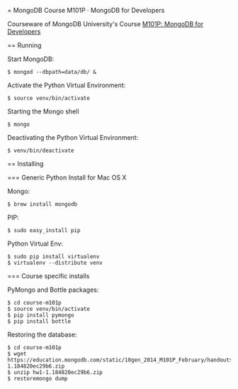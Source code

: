 = MongoDB Course M101P · MongoDB for Developers

Courseware of MongoDB University's Course [M101P: MongoDB for Developers](https://education.mongodb.com/courses/10gen/M101P/2014_February/info)

== Running

Start MongoDB:

    $ mongod --dbpath=data/db/ &

Activate the Python Virtual Environment:

    $ source venv/bin/activate

Starting the Mongo shell

    $ mongo

Deactivating the Python Virtual Environment:

    $ venv/bin/deactivate

== Installing

=== Generic Python Install for Mac OS X

Mongo:

    $ brew install mongodb

PIP:

    $ sudo easy_install pip

Python Virtual Env:

    $ sudo pip install virtualenv
    $ virtualenv --distribute venv

=== Course specific installs

PyMongo and Bottle packages:

    $ cd course-m101p
    $ source venv/bin/activate
    $ pip install pymongo
    $ pip install bottle

Restoring the database:

    $ cd course-m101p
    $ wget https://education.mongodb.com/static/10gen_2014_M101P_February/handouts/hw1-1.184820ec29b6.zip
    $ unzip hw1-1.184820ec29b6.zip
    $ restoremongo dump
